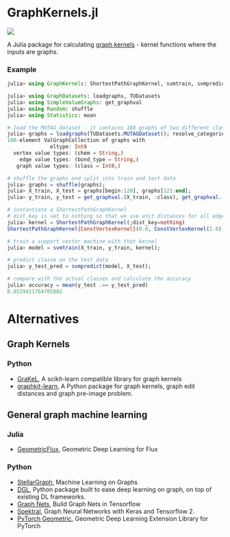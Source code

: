 # GraphKernels.jl

![](https://img.shields.io/badge/lifecycle-experimental-orange.svg)

A Julia package for calculating [graph kernels](https://en.wikipedia.org/wiki/Graph_kernel) -
kernel functions where the inputs are graphs.

### Example

```julia
julia> using GraphKernels: ShortestPathGraphKernel, svmtrain, svmpredict

julia> using GraphDatasets: loadgraphs, TUDatasets
julia> using SimpleValueGraphs: get_graphval
julia> using Random: shuffle
julia> using Statistics: mean

# load the MUTAG dataset - it contains 188 graphs of two different classes
julia> graphs = loadgraphs(TUDatasets.MUTAGDataset(); resolve_categories=true)
188-element ValGraphCollection of graphs with
              eltype: Int8
  vertex value types: (chem = String,)
    edge value types: (bond_type = String,)
   graph value types: (class = Int8,)

# shuffle the graphs and split into train and test data
julia> graphs = shuffle(graphs);
julia> X_train, X_test = graphs[begin:120], graphs[121:end];
julia> y_train, y_test = get_graphval.(X_train, :class), get_graphval.(X_test, :class);

# instantiate a ShortestPathGraphKernel
# dist_key is set to nothing so that we use unit distances for all edges
julia> kernel = ShortestPathGraphKernel(;dist_key=nothing)
ShortestPathGraphKernel{ConstVertexKernel}(0.0, ConstVertexKernel(1.0), nothing)

# train a support vector machine with that kernel
julia> model = svmtrain(X_train, y_train, kernel);

# predict classe on the test data
julia> y_test_pred = svmpredict(model, X_test);

# compare with the actual classes and calculate the accuracy
julia> accuracy = mean(y_test .== y_test_pred)
0.8529411764705882
```

# Alternatives

## Graph Kernels

### Python

- [GraKeL](https://github.com/ysig/GraKeL), A scikit-learn compatible library for graph kernels 
- [graphkit-learn](https://github.com/jajupmochi/graphkit-learn), A Python package for graph kernels, graph edit distances and graph pre-image problem.

## General graph machine learning

### Julia

- [GeometricFlux](https://github.com/FluxML/GeometricFlux.jl), Geometric Deep Learning for Flux 

### Python

- [StellarGraph](https://github.com/stellargraph/stellargraph), Machine Learning on Graphs 
- [DGL](https://github.com/dmlc/dgl), Python package built to ease deep learning on graph, on top of existing DL frameworks. 
- [Graph Nets](https://github.com/deepmind/graph_nets), Build Graph Nets in Tensorflow 
- [Spektral](https://github.com/danielegrattarola/spektral/), Graph Neural Networks with Keras and Tensorflow 2. 
- [PyTorch Geometric](https://github.com/rusty1s/pytorch_geometric), Geometric Deep Learning Extension Library for PyTorch 
